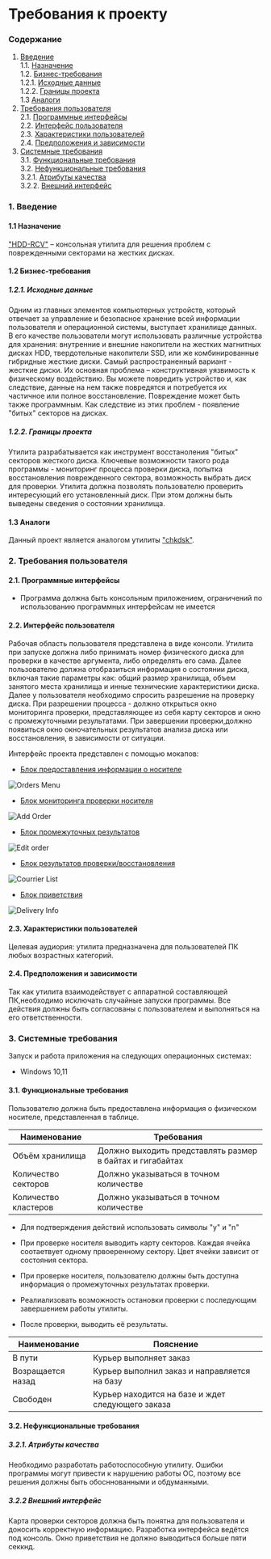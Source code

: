 # Требования к проекту
### Содержание
1. [Введение](#1) <br>
  1.1. [Назначение](#1.1) <br>
  1.2. [Бизнес-требования](#1.2) <br>
      1.2.1. [Исходные данные](#1.2.1) <br>
      1.2.2. [Границы проекта](#1.2.1) <br>
  1.3 [Аналоги](#1.3) <br>
2. [Требования пользователя](#2) <br>
  2.1. [Программные интерфейсы](#2.1) <br>
  2.2. [Интерфейс пользователя](#2.2) <br>
  2.3. [Характеристики пользователей](#2.3) <br>
  2.4. [Предположения и зависимости](#2.4) <br>
3. [Системные требования](#3.) <br>
  3.1. [Функциональные требования](#3.1) <br>
  3.2. [Нефункциональные требования](#3.2) <br>
     3.2.1. [Атрибуты качества](#3.2.1) <br>
     3.2.2. [Внешний интерфейс](#3.2.2) <br>

### 1. Введение <a name="1"></a>
#### 1.1 Назначение <a name="1.1"></a>
["HDD-RCV"](https://github.com/mathews3s/HDD-RCV) – консольная утилита для решения проблем с поврежденными секторами на жестких дисках.
#### 1.2 Бизнес-требования <a name="1.2"></a>
##### 1.2.1. Исходные данные <a name="1.2.1"></a>
Одним из главных элементов компьютерных устройств, который отвечает за управление и безопасное хранение всей информации пользователя и операционной системы, выступает хранилище данных. В его качестве пользователи могут использовать различные устройства для хранения: внутренние и внешние накопители на жестких магнитных дисках HDD, твердотельные накопители SSD, или же комбинированные гибридные жесткие диски. Самый распространенный вариант - жесткие диски. Их основная проблема – конструктивная уязвимость к физическому воздействию. Вы можете повредить устройство и, как следствие, данные на нем также повредятся и потребуется их частичное или полное восстановление. Повреждение может быть также программным. Как следствие из этих проблем - появление "битых" секторов на дисках.
##### 1.2.2. Границы проекта <a name="1.2.1"></a>
Утилита разрабатывается как инструмент восстаноления "битых" секторов жесткого диска. Ключевые возможности такого рода программы - мониторинг процесса проверки диска, попытка восстановления поврежденного сектора, возможность выбрать диск для проверки. Утилита должна позволять пользователю проверить интересующий его установленный диск. При этом должны быть выведены сведения о состоянии хранилища.
#### 1.3 Аналоги <a name="1.3"></a>
Данный проект является аналогом утилиты ["chkdsk"](https://learn.microsoft.com/ru-ru/windows-server/administration/windows-commands/chkdsk?tabs=event-viewer).
### 2. Требования пользователя <a name="2"></a>
#### 2.1. Программные интерфейсы <a name="2.1"></a>
*	Программа должна быть консольным приложением, ограничений по использованию программных интерфейсам не имеется

#### 2.2. Интерфейс пользователя <a name="2.2"></a>
Рабочая область пользователя представлена в виде консоли. Утилита при запуске должна либо принимать номер физического диска для проверки в качестве аргумента, либо определять его сама. Далее пользователю должна отобразиться информация о состоянии диска, включая такие параметры как: общий размер хранилища, объем занятого места хранилища и инные технические характеристики диска. Далее у пользователя необходимо спросить разрешение на проверку диска. При разрешении процесса - должно открыться окно мониторинга проверки, представляющее из себя карту секторов и окно с промежуточными результатами. При завершении проверки,должно появиться окно окночательных результатов анализа диска или восстановления, в зависимости от ситуации.

Интерфейс проекта представлен с помощью мокапов:<a name="2.4"></a>
* [Блок предоставления информации о носителе](https://github.com/mathews3s/365Delivery/blob/main/Documentation/Project%20mockups/OrdersMenu.jpg)  

![Orders Menu](https://github.com/mathews3s/365Delivery/blob/main/Documentation/Project%20mockups/OrdersMenu.jpg)
* [Блок мониторинга проверки носителя](https://github.com/mathews3s/365Delivery/blob/main/Documentation/Project%20mockups/AddOrder.jpg)

![Add Order](https://github.com/mathews3s/365Delivery/blob/main/Documentation/Project%20mockups/AddOrder.jpg)
* [Блок промежуточных результатов](https://github.com/mathews3s/365Delivery/blob/main/Documentation/Project%20mockups/EditOrder.jpg)

![Edit order](https://github.com/mathews3s/365Delivery/blob/main/Documentation/Project%20mockups/EditOrder.jpg)
* [Блок результатов проверки/восстановления](https://github.com/mathews3s/365Delivery/blob/main/Documentation/Project%20mockups/CourrierList.jpg)

![Courrier List](https://github.com/mathews3s/365Delivery/blob/main/Documentation/Project%20mockups/CourrierList.jpg)

* [Блок приветствия](https://github.com/mathews3s/365Delivery/blob/main/Documentation/Project%20mockups/OrderInfo.jpg)

![Delivery Info](https://github.com/mathews3s/365Delivery/blob/main/Documentation/Project%20mockups/OrderInfo.jpg)

#### 2.3. Характеристики пользователей <a name="2.3"></a>
Целевая аудиория:
утилита предназначена для пользователей ПК любых возрастных категорий.
#### 2.4. Предположения и зависимости <a name="2.4"></a>
Так как утилита взаимодействует с аппаратной составляющей ПК,необходимо исключать случайные запуски программы. Все действия должны быть согласованы с пользователем и выполняться на его ответственности. 
### 3. Системные требования <a name="3"></a>
Запуск и работа приложения на следующих операционных системах:
* Windows 10,11
#### 3.1. Функциональные требования <a name="3.1"></a>
Пользователю должна быть предоставлена информация о физическом носителе, представленная в таблице.

Наименование | Требования
--- | ---
Объём хранилища| Должно выходить представлять размер в байтах и гигабайтах
Количество секторов| Должно указываться в точном количестве 
Количество кластеров| Должно указываться в точном количестве 

* Для подтверждения действий использовать символы "y" и "n" 

* При проверке носителя выводить карту секторов. Каждая ячейка соотаетвует одному првоеренному сектору. Цвет ячейки зависит от состояния сектора. 

* При проверке носителя, пользователю должны быть доступна информация о промежуточных результатах проверки. 

* Реалиализовать возможность остановки проверки с последующим завершением работы утилиты. 

* После проверки, выводить её результаты. 

Наименование | Пояснение
--- | ---
В пути | Курьер выполняет заказ
Возращается назад | Курьер выполнил заказ и направляется на базу
Свободен | Курьер находится на базе и ждет следующего заказа

#### 3.2. Нефункциональные требования <a name="3.2"></a>
##### 3.2.1. Атрибуты качества <a name="3.2.1"></a>
Необходимо разработать работоспособную утилиту. Ошибки программы могут привести к нарушению работы ОС, поэтому все решения должны быть обосннованными и обдуманными. 
##### 3.2.2 Внешний интерфейс <a name="3.2.2"></a>
Карта проверки секторов должна быть понятна для пользователя и доносить корректную информацию. Разработка интерфейса ведётся под консоль. Окно приветствия не должно выводиться больше пяти секкнд. 
